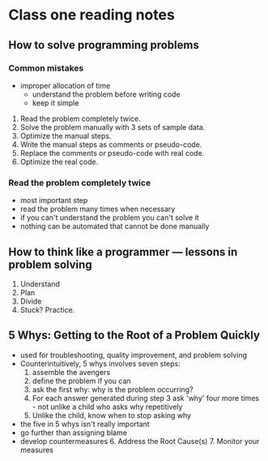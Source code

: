 # Class one reading notes

## How to solve programming problems

### Common mistakes

- improper allocation of time
  - understand the problem before writing code
  - keep it simple

1. Read the problem completely twice.
2. Solve the problem manually with 3 sets of sample data.
3. Optimize the manual steps.
4. Write the manual steps as comments or pseudo-code.
5. Replace the comments or pseudo-code with real code.
6. Optimize the real code.

### Read the problem completely twice

- most important step
- read the problem many times when necessary
- if you can't understand the problem you can't solve it
- nothing can be automated that cannot be done manually

## How to think like a programmer — lessons in problem solving

1. Understand
2. Plan
3. Divide
4. Stuck? Practice.

## 5 Whys: Getting to the Root of a Problem Quickly

- used for troubleshooting, quality improvement, and problem solving
- Counterintuitively, 5 whys involves seven steps:
  1. assemble the avengers
  2. define the problem if you can
  3. ask the first why: why is the problem occurring?
  4. For each answer generated during step 3 ask 'why' four more times - not unlike a child who asks why repetitively
  5. Unlike the child, know when to stop asking why
- the five in 5 whys isn't really important
- go further than assigning blame
- develop countermeasures
  6. Address the Root Cause(s)
  7. Monitor your measures
